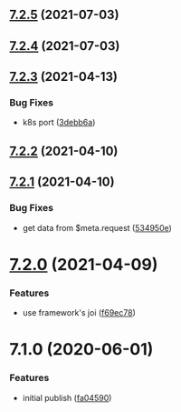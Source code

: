 ## [7.2.5](https://github.com/softwaregroup-bg/ut-port-messenger/compare/v7.2.4...v7.2.5) (2021-07-03)



## [7.2.4](https://github.com/softwaregroup-bg/ut-port-messenger/compare/v7.2.3...v7.2.4) (2021-07-03)



## [7.2.3](https://github.com/softwaregroup-bg/ut-port-messenger/compare/v7.2.2...v7.2.3) (2021-04-13)


### Bug Fixes

* k8s port ([3debb6a](https://github.com/softwaregroup-bg/ut-port-messenger/commit/3debb6a26f111e309e9f4b70b07f1582b89f6c8b))



## [7.2.2](https://github.com/softwaregroup-bg/ut-port-messenger/compare/v7.2.1...v7.2.2) (2021-04-10)



## [7.2.1](https://github.com/softwaregroup-bg/ut-port-messenger/compare/v7.2.0...v7.2.1) (2021-04-10)


### Bug Fixes

* get data from $meta.request ([534950e](https://github.com/softwaregroup-bg/ut-port-messenger/commit/534950eb1f73823670c0e7233e4dda3cf7974316))



# [7.2.0](https://github.com/softwaregroup-bg/ut-port-messenger/compare/v7.1.0...v7.2.0) (2021-04-09)


### Features

* use framework's joi ([f69ec78](https://github.com/softwaregroup-bg/ut-port-messenger/commit/f69ec787e3a452aae1bf5aa6fd2acb71b8aa44b3))



# 7.1.0 (2020-06-01)


### Features

* initial publish ([fa04590](https://github.com/softwaregroup-bg/ut-port-messenger/commit/fa0459093257ad9af3848a092965019b1c34d97b))



